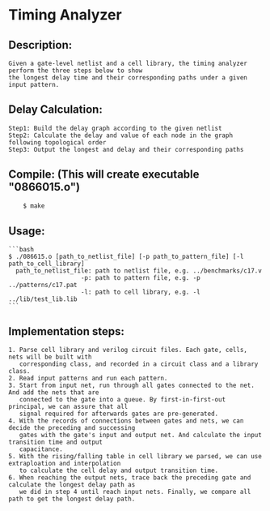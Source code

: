 # Timing Analyzer

## Description:
    Given a gate-level netlist and a cell library, the timing analyzer perform the three steps below to show 
    the longest delay time and their corresponding paths under a given input pattern.
    
## Delay Calculation:
    Step1: Build the delay graph according to the given netlist
    Step2: Calculate the delay and value of each node in the graph following topological order
    Step3: Output the longest and delay and their corresponding paths

## Compile: (This will create executable "0866015.o")
```bash
    $ make
```

## Usage:
    ```bash
    $ ./086615.o [path_to_netlist_file] [-p path_to_pattern_file] [-l path_to_cell_library]
      path_to_netlist_file: path to netlist file, e.g. ../benchmarks/c17.v
                        -p: path to pattern file, e.g. -p ../patterns/c17.pat
                        -l: path to cell library, e.g. -l ../lib/test_lib.lib
    ```

## Implementation steps:
    1. Parse cell library and verilog circuit files. Each gate, cells, nets will be built with
       corresponding class, and recorded in a circuit class and a library class.
    2. Read input patterns and run each pattern.
    3. Start from input net, run through all gates connected to the net. And add the nets that are 
       connected to the gate into a queue. By first-in-first-out principal, we can assure that all
       signal required for afterwards gates are pre-generated.
    4. With the records of connections between gates and nets, we can decide the preceding and successing
       gates with the gate's input and output net. And calculate the input transition time and output 
       capacitance.
    5. With the rising/falling table in cell library we parsed, we can use extraploation and interpolation
       to calculate the cell delay and output transition time.
    6. When reaching the output nets, trace back the preceding gate and calculate the longest delay path as
       we did in step 4 until reach input nets. Finally, we compare all path to get the longest delay path.

